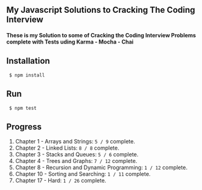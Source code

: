 <h2>My Javascript Solutions to Cracking The Coding Interview </h2>
<h4>These is my Solution to some of Cracking the Coding Interview Problems complete with Tests uding Karma - Mocha - Chai </h4>
<h2>Installation</h2>
<code> $ npm install</code>
<h2>Run</h2>
<code> $ npm test</code>
<h2>Progress</h2>
<ol>
<li>Chapter 1 - Arrays and Strings: <code>5 / 9</code>  complete.</li>
<li>Chapter 2 - Linked Lists: <code>8 / 8</code> complete.</li>
<li>Chapter 3 - Stacks and Queues: <code>5 / 6</code>  complete.</li>
<li>Chapter 4 - Trees and Graphs: <code>7 / 12</code> complete.</li>
<li>Chapter 8 - Recursion and Dynamic Programming: <code>1 / 12</code>  complete.</li>
<li>Chapter 10 - Sorting and Searching: <code>1 / 11</code> complete.</li>
<li>Chapter 17 - Hard: <code>1 / 26</code> complete.</li>
</ol>

